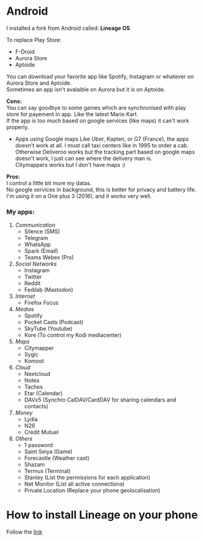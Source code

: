 # Android

I installed a fork from Android called: **Lineage OS**   

To replace Play Store:    
+ F-Droid
+ Aurora Store
+ Aptoide

You can download your favorite app like Spotify, Instagram or whatever on Aurora Store and Aptoide.    
Sometimes an app isn't avalaible on Aurora but it is on Aptoide.

**Cons:**    
You can say goodbye to some games which are synchronised with play store for payement in app. Like the latest Mario Kart.    
If the app is too much based on google services (like maps) it can't work properly.      
+ Apps using Google maps
   Like Uber, Kapten, or G7 (France), the apps doesn't work at all. I must call taxi centers like in 1995 to order a cab.      
   Otherwise Deliveroo works but the tracking part based on google maps doesn't work, I just can see where the delivery man is.     
   Citymappers works but I don't have maps :)   


**Pros:**    
I control a little bit more my datas.    
No google services in background, this is better for privacy and battery life.   
I'm using it on a One plus 3 (2016), and it works very well.  

### My apps:
1. *Communication*
   + Silence (SMS)
   + Telegram
   + WhatsApp
   + Spark (Email)
   + Teams Webex (Pro)
2. *Social Networks*
   + Instagram
   + Twitter
   + Reddit
   + Fedilab (Mastodon)
3. *Internet*
   + Firefox Focus
4. *Medias*
   + Spotify
   + Pocket Casts (Podcast)
   + SkyTube (Youtube)
   + Kore (To control my Kodi mediacenter)
5. *Maps*
   + Citymapper
   + Sygic
   + Komoot
6. *Cloud*
   + Nextcloud
   + Notes
   + Taches
   + Etar (Calendar)
   + DAVx5 (Synchro CalDAV/CardDAV for sharing calendars and contacts)
7. *Money*
   + Lydia
   + N26
   + Credit Mutuel
8. *Others*
   + 1 password
   + Saint Seiya (Game)
   + Forecastle (Weather cast)
   + Shazam
   + Termux (Terminal)
   + Stanley (List the permissions for each application)
   + Net Monitor (List all active connections)
   + Private Location (Replace your phone geolocalisation)


# How to install Lineage on your phone
Follow the [link](https://peskoo.github.io/lasalledutemps/articles/2019-04/lineage-os)

